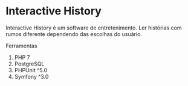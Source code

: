 # Interactive History
Interactive History é um software de entretenimento. Ler histórias com rumos diferente dependendo das escolhas do usuário.

Ferramentas

1. PHP 7
2. PostgreSQL
3. PHPUnit ^5.0
4. Symfony ^3.0
